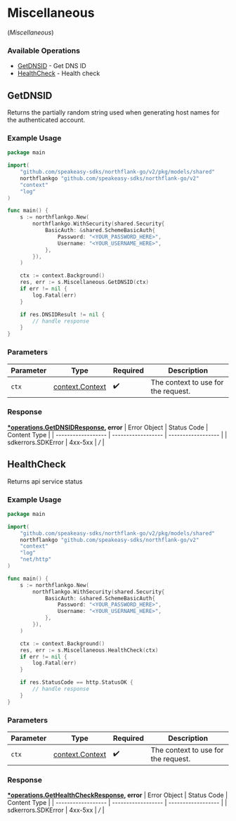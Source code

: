 # Miscellaneous
(*Miscellaneous*)

### Available Operations

* [GetDNSID](#getdnsid) - Get DNS ID
* [HealthCheck](#healthcheck) - Health check

## GetDNSID

Returns the partially random string used when generating host names for the authenticated account.

### Example Usage

```go
package main

import(
	"github.com/speakeasy-sdks/northflank-go/v2/pkg/models/shared"
	northflankgo "github.com/speakeasy-sdks/northflank-go/v2"
	"context"
	"log"
)

func main() {
    s := northflankgo.New(
        northflankgo.WithSecurity(shared.Security{
            BasicAuth: &shared.SchemeBasicAuth{
                Password: "<YOUR_PASSWORD_HERE>",
                Username: "<YOUR_USERNAME_HERE>",
            },
        }),
    )

    ctx := context.Background()
    res, err := s.Miscellaneous.GetDNSID(ctx)
    if err != nil {
        log.Fatal(err)
    }

    if res.DNSIDResult != nil {
        // handle response
    }
}
```

### Parameters

| Parameter                                             | Type                                                  | Required                                              | Description                                           |
| ----------------------------------------------------- | ----------------------------------------------------- | ----------------------------------------------------- | ----------------------------------------------------- |
| `ctx`                                                 | [context.Context](https://pkg.go.dev/context#Context) | :heavy_check_mark:                                    | The context to use for the request.                   |


### Response

**[*operations.GetDNSIDResponse](../../pkg/models/operations/getdnsidresponse.md), error**
| Error Object       | Status Code        | Content Type       |
| ------------------ | ------------------ | ------------------ |
| sdkerrors.SDKError | 4xx-5xx            | */*                |

## HealthCheck

Returns api service status

### Example Usage

```go
package main

import(
	"github.com/speakeasy-sdks/northflank-go/v2/pkg/models/shared"
	northflankgo "github.com/speakeasy-sdks/northflank-go/v2"
	"context"
	"log"
	"net/http"
)

func main() {
    s := northflankgo.New(
        northflankgo.WithSecurity(shared.Security{
            BasicAuth: &shared.SchemeBasicAuth{
                Password: "<YOUR_PASSWORD_HERE>",
                Username: "<YOUR_USERNAME_HERE>",
            },
        }),
    )

    ctx := context.Background()
    res, err := s.Miscellaneous.HealthCheck(ctx)
    if err != nil {
        log.Fatal(err)
    }

    if res.StatusCode == http.StatusOK {
        // handle response
    }
}
```

### Parameters

| Parameter                                             | Type                                                  | Required                                              | Description                                           |
| ----------------------------------------------------- | ----------------------------------------------------- | ----------------------------------------------------- | ----------------------------------------------------- |
| `ctx`                                                 | [context.Context](https://pkg.go.dev/context#Context) | :heavy_check_mark:                                    | The context to use for the request.                   |


### Response

**[*operations.GetHealthCheckResponse](../../pkg/models/operations/gethealthcheckresponse.md), error**
| Error Object       | Status Code        | Content Type       |
| ------------------ | ------------------ | ------------------ |
| sdkerrors.SDKError | 4xx-5xx            | */*                |

